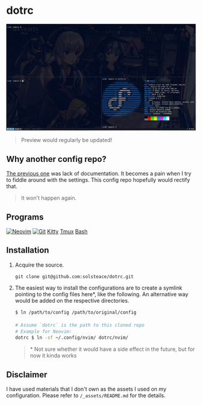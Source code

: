 # dotrc

![Preview](./_assets/_preview.png)

> Preview would regularly be updated!

## Why another config repo?

[The previous one](https://github.com/solsteace/dotfiles) was lack of documentation. It becomes a pain when I try to fiddle around with the settings. This config repo hopefully would rectify that.

> It won't happen again.

## Programs

[![Neovim](https://img.shields.io/badge/NeoVim-%2357A143.svg?&style=for-the-badge&logo=neovim&logoColor=white)](./nvim/)
[![Git](https://img.shields.io/badge/git-%23F05033.svg?style=for-the-badge&logo=git&logoColor=white)](./git/)
[Kitty](./kitty/)
[Tmux](./tmux/)
[Bash](./bash/)

## Installation

1. Acquire the source.
    ```
    git clone git@github.com:solsteace/dotrc.git
    ```

2. The easiest way to install the configurations are to create a symlink pointing to the config files here\*, like the following. An alternative way would be added on the respective directories.

    ``` bash
    $ ln /path/to/config /path/to/original/config

    # Assume `dotrc` is the path to this cloned repo
    # Example for Neovim:
    dotrc $ ln -sf ~/.config/nvim/ dotrc/nvim/
    ```

    > \* Not sure whether it would have a side effect in the future, but for now it kinda works

## Disclaimer

I have used materials that I don't own as the assets I used on my configuration. Please refer to `/_assets/README.md` for the details.
